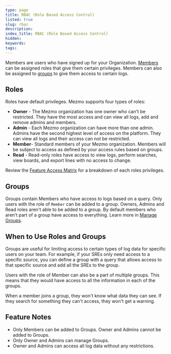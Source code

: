 ```yaml
---
type: page
title: RBAC (Role Based Access Control)
listed: true
slug: rbac
description: 
index_title: RBAC (Role Based Access Control)
hidden: 
keywords: 
tags: 
---
```




Members are users who have signed up for your Organization. [Members](https://docs.mezmo.com/docs/how-to-manage-users) can be assigned roles that give them certain privileges. Members can also be assigned to [groups](https://docs.mezmo.com/docs/groups) to give them access to certain logs.

## Roles

Roles have default privileges. Mezmo supports four types of roles:

- **Owner** - The Mezmo organization has one owner who can't be restricted. They have the most access and can view all logs, add and remove admins and members.
- **Admin** - Each Mezmo organization can have more than one admin. Admins have the second highest level of access on the platform. They can view all logs and their access can not be restricted.
- **Member**- Standard members of your Mezmo organization. Members will be subject to access as defined by your access rules based on groups.
- **Read** - Read-only roles have access to view logs, perform searches, view boards, and export lines with no access to change.

Review the [Feature Access Matrix](https://docs.mezmo.com/docs/feature-access-matrix) for a breakdown of each roles privileges.

## Groups

Groups contain Members who have access to logs based on a query. Only users with the role of `Member` can be added to a group. Owners, Admins and Read roles aren't able to be added to a group. By default members who aren't part of a group have access to everything. Learn more in [Manage Groups](https://docs.mezmo.com/docs/groups).

## When to Use Roles and Groups

Groups are useful for limiting access to certain types of log data for specific users on your team. For example, if your SREs only need access to a specific source, you can define a group with a query that allows access to that specific source and add all the SREs to the group.

Users with the role of Member can also be a part of multiple groups. This means that they would have access to all the information in each of the groups.

When a member joins a group, they won't know what data they can see. If they search for something they can't access, they won't get a warning.

## Feature Notes

- Only Members can be added to Groups. Owner and Admins cannot be added to Groups.
- Only Owner and Admins can manage Groups.
- Owner and Admins can access all log data without any restrictions.



